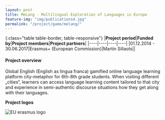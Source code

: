 ```yaml
---
layout: post
title: MeLang - Multilingual Exploration of Languages in Europe  
feature-img: "img/publications4.jpg"
permalink: "/project/game/melang/"
---
```


{:class="table table-border, table-responsive"}
|**Project period**|**Funded by**|**Project members**|**Project partners**|
|----|----|----|----|
|01.12.2014 - 30.06.2017|Erasmus+ (European Commission)|Martin Sillaots||

#### Project overview
Global English (English as lingua franca) gamified online language learning platform city-metaphor for 6th-8th grade students. When visiting different „cities“, learners can access language learning content tailored to that city and experience in semi-authentic discourse situations how they get along with their languages. 


**Project logos**
<div> 
    <img class="img-fluid-innews" src="{{ '/img/financier_logos/erasmus-plus.png' | prepend: site.baseurl }}" alt="EU erasmus logo">
</div>